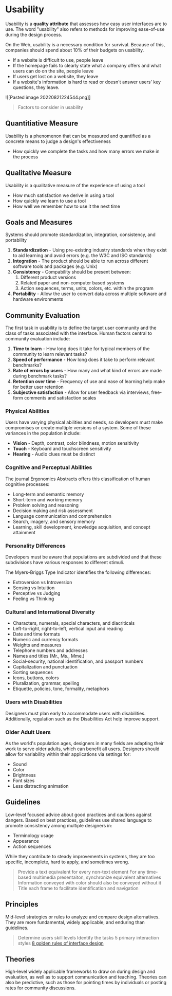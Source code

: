 # Usability
Usability is a **quality attribute** that assesses how easy user interfaces are to use. The word "usability" also refers to methods for improving ease-of-use during the design process.

On the Web, usability is a necessary condition for survival. Because of this, companies should spend about 10% of their budgets on usability.
* If a website is difficult to use, people leave
* If the homepage fails to clearly state what a company offers and what users can do on the site, people leave
* If users get lost on a website, they leave
* If a website's information is hard to read or doesn't answer users' key questions, they leave.

![[Pasted image 20220821224544.png]]
> Factors to consider in usability

## Quantitiative Measure
Usability is a phenomenon that can be measured and quantified as a concrete means to judge a design's effectiveness
* How quickly we complete the tasks and how many errors we make in the process

## Qualitative Measure
Usability is a qualitative measure of the experience of using a tool
* How much satisfaction we derive in using a tool
* How quickly we learn to use a tool
* How well we remember how to use it the next time

## Goals and Measures
Systems should promote standardization, integration, consistency, and portability
1. **Standardization** - Using pre-existing industry standards when they exist to aid learning and avoid errors (e.g. the W3C and ISO standards)
2. **Integration** - The product should be able to run across different software tools and packages (e.g. Unix)
3. **Consistency** - Compability should be present between:
	1. Different product versions
	2. Related paper and non-computer based systems
	3. Action sequences, terms, units, colors, etc. within the program
4. **Portability** - Allow the user to convert data across multiple software and hardware environments

## Community Evaluation
The first task in usability is to define the target user community and the class of tasks associated with the interface. Human factors central to community evaluation include:
1. **Time to learn** - How long does it take for typical members of the community to learn relevant tasks?
2. **Speed of performance** - How long does it take to perform relevant benchmarks?
3. **Rate of errors by users** - How many and what kind of errors are made during benchmark tasks?
4. **Retention over time** - Frequency of use and ease of learning help make for better user retention
5. **Subjective satisfaction** - Allow for user feedback via interviews, free-form comments and satisfaction scales

### Physical Abilities
Users have varying physical abilities and needs, so developers must make compromises or create multiple versions of a system. Some of these variances in the population include:
* **Vision** - Depth, contrast, color blindness, motion sensitivity
* **Touch** - Keyboard and touchscreen sensitivity
* **Hearing** - Audio clues must be distinct

### Cognitive and Perceptual Abilities
The journal Ergonomics Abstracts offers this classification of human cognitive processes:
* Long-term and semantic memory
* Short-term and working memory
* Problem solving and reasoning
* Decision making and risk assessment
* Language communication and comprehension
* Search, imagery, and sensory memory
* Learning, skill development, knowledge acquisition, and concept attainment

### Personality Differences
Developers must be aware that populations are subdivided and that these subdivisions have various responses to different stimuli.

The Myers-Briggs Type Indicator identifies the following differences:
* Extroversion vs Introversion
* Sensing vs Intuition
* Perceptive vs Judging
* Feeling vs Thinking

### Cultural and International Diversity
* Characters, numerals, special characters, and diacriticals
* Left-to-right, right-to-left, vertical input and reading
* Date and time formats
* Numeric and currency formats
* Weights and measures
* Telephone numbers and addresses
* Names and titles (Mr., Ms., Mme.)
* Social-security, national identification, and passport numbers
* Capitalization and punctuation
* Sorting sequences
* Icons, buttons, colors
* Pluralization, grammar, spelling
* Etiquette, policies, tone, formality, metaphors

### Users with Disabilities
Designers must plan early to accommodate users with disabilities. Additionally, regulation such as the Disabilities Act help improve support.

### Older Adult Users
As the world's population ages, designers in many fields are adapting their work to serve older adults, which can benefit all users. Designers should allow for variability within their applications via settings for:
* Sound
* Color
* Brightness
* Font sizes
* Less distracting animation

## Guidelines
Low-level focused advice about good practices and cautions against dangers. Based on best practices, guidelines use shared language to promote consistency among multiple designers in:
* Terminology usage
* Appearance
* Action sequences

While they contribute to steady improvements in systems, they are too specific, incomplete, hard to apply, and sometimes wrong.

> Provide a text equivalent for every non-text element
> For any time-based multimedia presentaiton, synchronize equivalent alternatives
> Information conveyed with color should also be conveyed without it
> Title each frame to facilitate identification and navigation

## Principles
Mid-level strategies or rules to analyze and compare design alternatives. They are more fundamental, widely applicable, and enduring than guidelines.

> Determine users skill levels
> Identify the tasks
> 5 primary interaction styles
> [8 golden rules of interface design](https://www.cs.umd.edu/users/ben/goldenrules.html)

## Theories
High-level widely applicable frameworks to draw on during design and evaluation, as well as to support communication and teaching. Theories can also be predictive, such as those for pointing times by individuals or posting rates for community discussions.